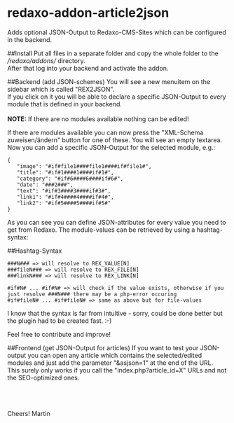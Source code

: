 redaxo-addon-article2json
=========================

Adds optional JSON-Output to Redaxo-CMS-Sites which can be configured in the backend.<br/>


##Install
Put all files in a separate folder and copy the whole folder to the */redaxo/addons/* directory.<br/>
After that log into your backend and activate the addon.

##Backend (add JSON-schemes)
You will see a new menuitem on the sidebar which is called "REX2JSON".<br/>If you click on it you will be able to declare a specific JSON-Output to every module that is defined in your backend.<br/><br/>
**NOTE:** If there are no modules available nothing can be edited!

If there are modules available you can now press the "XML-Schema zuweisen/ändern" button for one of these. You will see an empty textarea.<br/>
Now you can add a specific JSON-Output for the selected module, e.g.:

```
{
   "image": "#if#file1####file1####if#file1#",
   "title": "#if#1####1####if#1#",
   "category": "#if#6####6####if#6#",
   "date": "###2###",
   "text": "#if#3####3####if#3#",
   "link1": "#if#4####4####if#4#",
   "link2": "#if#5####5####if#5#"
}
```

As you can see you can define JSON-attributes for every value you need to get from Redaxo. The module-values can be retrieved by using a hashtag-syntax:

##Hashtag-Syntax

```
###N### => will resolve to REX_VALUE[N]
###fileN### => will resolve to REX_FILE[N]
###linkN### => will resolve to REX_LINK[N]

#if#N# ... #if#N# => will check if the value exists, otherwise if you just resolve ###N### there may be a php-error occuring
#if#fileN# ... #if#fileN# => same as above but for file-values
```

I know that the syntax is far from intuitive - sorry, could be done better but the plugin had to be created fast.  :-)

Feel free to contribute and improve!

##Frontend (get JSON-Output for articles)
If you want to test your JSON-output you can open any article which contains the selected/edited modules and just add the parameter "&asjson=1" at the end of the URL.<br/> This surely only works if you call the "index.php?article_id=X" URLs and not the SEO-optimized ones.


<br/><br/><br/>
Cheers!
Martin
